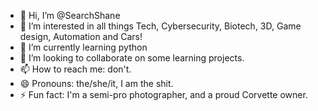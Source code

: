 - 👋 Hi, I’m @SearchShane
- 👀 I’m interested in all things Tech, Cybersecurity, Biotech, 3D, Game design, Automation and Cars!
- 🌱 I’m currently learning python
- 💞️ I’m looking to collaborate on some learning projects.
- 📫 How to reach me:  don't.
- 😄 Pronouns: the/she/it, I am the shit.
- ⚡ Fun fact: I'm a semi-pro photographer, and a proud Corvette owner.

<!---
SearchShane/SearchShane is a ✨ special ✨ repository because its `README.md` (this file) appears on your GitHub profile.
You can click the Preview link to take a look at your changes.
--->
